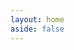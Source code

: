 ```yaml
---
layout: home
aside: false
---
```


<div class="flex flex-col space-y-10 my-10">
    <InfoPanelComponent image="/images/tour/desktop1.png" :border="false">
        <template #text>
            <div class="text-lg text-center">
                <p>
                    Available for all major platforms for FREE
                </p>
                <ImageComponent src='/images/tour/desktop1.png' class="my-4"></ImageComponent>
                <LinkComponent link="https://github.com/describo/desktop-releases/releases/latest" class="text-sm">
                    View all releases @ https://github.com/describo/desktop-releases/releases/latest
                </LinkComponent>
            </div>
        </template>
        <template #content>
            <div class="flex flex-col space-y-4 items-center">
                <div>Download Describo Desktop</div>
               <div class="w-full border-b border-slate-400"></div>
                <ReleasesComponent class="hidden md:inline" />
            </div>
        </template>
    </InfoPanelComponent>

</div>

<FooterComponent class="mt-6"/>

<script setup>
import ReleasesComponent from "./vue-components/Releases.vue";
</script>
